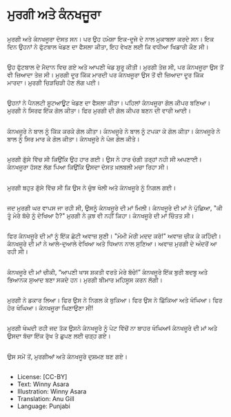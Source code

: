 # ਮੁਰਗੀ ਅਤੇ ਕੰਨਖਜੂਰਾ

##
ਮੁਰਗੀ ਅਤੇ ਕੰਨਖਜੂਰਾ ਦੋਸਤ ਸਨ। ਪਰ ਉਹ ਹਮੇਸ਼ਾ ਇਕ-ਦੂਜੇ ਦੇ ਨਾਲ ਮੁਕਾਬਲਾ ਕਰਦੇ ਸਨ। ਇਕ ਦਿਨ ਉਹਨਾਂ ਨੇ ਫੁੱਟਬਾਲ ਖੇਡਣ ਦਾ ਫੈਸਲਾ ਕੀਤਾ, ਇਹ ਵੇਖਣ ਲਈ ਕਿ ਵਧੀਆ ਖਿਡਾਰੀ ਕੌਣ ਸੀ।

##
ਉਹ ਫੁੱਟਬਾਲ ਦੇ ਮੈਦਾਨ ਵਿਚ ਗਏ ਅਤੇ ਆਪਣੀ ਖੇਡ ਸ਼ੁਰੂ ਕੀਤੀ। ਮੁਰਗੀ ਤੇਜ਼ ਸੀ, ਪਰ ਕੰਨਖਜੂਰਾ ਉਸ ਤੋਂ ਵੀ ਜ਼ਿਆਦਾ ਤੇਜ਼ ਸੀ। ਮੁਰਗੀ ਦੂਰ ਕਿੱਕ ਮਾਰਦੀ ਪਰ ਕੰਨਖਜੂਰਾ ਉਸ ਤੋਂ ਵੀ ਜ਼ਿਆਦਾ ਦੂਰ ਕਿੱਕ ਮਾਰਦਾ। ਮੁਰਗੀ ਚਿੜਚਿੜੀ ਹੋਣ ਲੱਗ ਪਈ।

##
ਉਹਨਾਂ ਨੇ ਪੈਨਲਟੀ ਸ਼ੂਟਆਊਟ ਖੇਡਣ ਦਾ ਫੈਸਲਾ ਕੀਤਾ। ਪਹਿਲਾਂ ਕੰਨਖਜੂਰਾ ਗੋਲ ਕੀਪਰ ਬਣਿਆ। ਮੁਰਗੀ ਨੇ ਸਿਰਫ ਇੱਕ ਗੋਲ ਕੀਤਾ। ਫਿਰ ਮੁਰਗੀ ਦੀ ਗੋਲ ਕੀਪਰ ਬਣਨ ਦੀ ਵਾਰੀ ਆਈ।

##
ਕੰਨਖਜੂਰੇ ਨੇ ਬਾਲ ਨੂੰ ਕਿੱਕ ਕਰਕੇ ਗੋਲ ਕੀਤਾ। ਕੰਨਖਜੂਰੇ ਨੇ ਬਾਲ ਨੂੰ ਟਪਕਾ ਕੇ ਗੋਲ ਕੀਤਾ। ਕੰਨਖਜੂਰੇ ਨੇ ਬਾਲ ਨੂੰ ਸਿਰ ਮਾਰ ਕੇ ਗੋਲ ਕੀਤਾ। ਕੰਨਖਜੂਰੇ ਨੇ ਪੰਜ ਗੋਲ ਕੀਤੇ।

##
ਮੁਰਗੀ ਗੁੱਸੇ ਵਿੱਚ ਸੀ ਕਿਉਂਕਿ ਉਹ ਹਾਰ ਗਈ। ਉਸ ਨੇ ਹਾਰ ਚੰਗੀ ਤਰ੍ਹਾਂ ਨਹੀ ਸੀ ਅਪਣਾਈ। ਕੰਨਖਜੂਰਾ ਹੱਸਣ ਲੱਗ ਪਿਆ ਕਿਉਂਕਿ ਉਸਦਾ ਦੋਸਤ ਖ਼ਲਬਲੀ ਮਚਾ ਰਿਹਾ ਸੀ।

##
ਮੁਰਗੀ ਬਹੁਤ ਗੁੱਸੇ ਵਿੱਚ ਸੀ ਕਿ ਉਸ ਨੇ ਚੁੰਝ ਖੋਲੀ ਅਤੇ ਕੰਨਖਜੂਰੇ ਨੂੰ ਨਿਗਲ ਗਈ।

##
ਜਦ ਮੁਰਗੀ ਘਰ ਵਾਪਸ ਜਾ ਰਹੀ ਸੀ, ਉਸਨੂੰ ਕੰਨਖਜੂਰੇ ਦੀ ਮਾਂ ਮਿਲੀ। ਕੰਨਖਜੂਰੇ ਦੀ ਮਾਂ ਨੇ ਪੁੱਛਿਆ, "ਕੀ ਤੂੰ ਮੇਰੇ ਬੱਚੇ ਨੂੰ ਦੇਖਿਆ ਹੈ?" ਮੁਰਗੀ ਨੇ ਕੁਝ ਵੀ ਨਹੀਂ ਕਿਹਾ। ਕੰਨਖਜੂਰੇ ਦੀ ਮਾਂ ਚਿੰਤਤ ਸੀ।

##
ਫਿਰ ਕੰਨਖਜੂਰੇ ਦੀ ਮਾਂ ਨੂੰ ਇੱਕ ਛੋਟੀ ਅਵਾਜ਼ ਸੁਣੀ। "ਮੰਮੀ ਮੇਰੀ ਮਦਦ ਕਰੋ!" ਅਵਾਜ਼ ਚੀਕ ਕੇ ਕਹਿੰਦੀ। ਕੰਨਖਜੂਰੇ ਦੀ ਮਾਂ ਨੇ ਆਲੇ-ਦੁਆਲੇ ਵੇਖਿਆ ਅਤੇ ਧਿਆਨ ਨਾਲ ਸੁਣਿਆ। ਅਵਾਜ਼ ਮੁਰਗੀ ਦੇ ਅੰਦਰੋਂ ਆ ਰਹੀ ਸੀ।

##
ਕੰਨਖਜੂਰੇ ਦੀ ਮਾਂ ਚੀਕੀ, “ਆਪਣੀ ਖਾਸ ਸ਼ਕਤੀ ਵਰਤੋ ਮੇਰੇ ਬੱਚੇ!” ਕੰਨਖਜੂਰੇ ਇੱਕ ਬੁਰੀ ਬਦਬੂ ਅਤੇ ਭਿਆਨਕ ਸੁਆਦ ਬਣਾ ਸਕਦੇ ਹਨ। ਮੁਰਗੀ ਬੀਮਾਰ ਮਹਿਸੂਸ ਕਰਨ ਲੱਗੀ।

##
ਮੁਰਗੀ ਨੇ ਡਕਾਰ ਲਿਆ। ਫਿਰ ਉਸ ਨੇ ਨਿਗਲ ਕੇ ਥੁਕਿਆ। ਫਿਰ ਉਸ ਨੇ ਛਿੱਕਿਆ ਅਤੇ ਖੰਘਿਆ। ਫਿਰ ਹੋਰ ਖੰਘਿਆ। ਕੰਨਖਜੂਰਾ ਘਿਣਾਉਣਾ ਸੀ!

##
ਮੁਰਗੀ ਖੰਘਦੀ ਰਹੀ ਜਦ ਤੱਕ ਉਸਨੇ ਕੰਨਖਜੂਰੇ ਨੂੰ ਪੇਟ ਵਿੱਚੋਂ ਨਾ ਬਾਹਰ ਖੰਘਿਆI ਕੰਨਖਜੂਰੇ ਦੀ ਮਾਂ ਅਤੇ ਉਸਦਾ ਬੱਚਾ ਇੱਕ ਰੁੱਖ ਤੇ ਛੁਪਣ ਲਈ ਚੜ੍ਹ ਗਏ।

##
ਉਸ ਸਮੇਂ ਤੋਂ, ਮੁਰਗੀਆਂ ਅਤੇ ਕੰਨਖਜੂਰੇ ਦੁਸ਼ਮਣ ਬਣ ਗਏ।

##
* License: [CC-BY]
* Text: Winny Asara
* Illustration: Winny Asara
* Translation: Anu Gill
* Language: Punjabi
